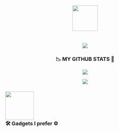 <!-- ### Hi there 👋 -->
<h1 align = "center">
        <img src="https://media.giphy.com/media/xUOwGiewfQAm3tcIA8/giphy.gif" width="80">
</h1>

<h1 align = "center">
        <img src = "https://readme-typing-svg.herokuapp.com?color=%2336BCF7&size=30&duration=4999&center=true&width=750&height=80&lines=Welcome+to+Pramuditha's+GitHub+profile;Still+an+undergraduate+%F0%9F%98%82;Love+%E2%9D%A4%EF%B8%8F+to+try+new+things;Talking+with+computers+%F0%9F%92%BB+makes+me+pleasure.">
</h1>

<div>
        
<h3 align = "center">
        📉 MY GITHUB STATS 🤖    
</h3>
<p align = "center">
        <img src = "https://github-readme-stats.vercel.app/api?username=shemil076&show_icons=true&hide_border=true&&count_private=true&include_all_commits=true&theme=algolia">
</p>
<p align = "center">
        <img src = "https://github-readme-stats.vercel.app/api/top-langs/?username=shemil076&theme=algolia">
</p>
</div>

<h3>
        <img src="https://media.giphy.com/media/jUEozmWPd5zRwFmfY5/giphy.gif" width="90">
        <br>
        🛠️ Gadgets I prefer ⚙️
</h3>


<!--
**shemil076/shemil076** is a ✨ _special_ ✨ repository because its `README.md` (this file) appears on your GitHub profile.

Here are some ideas to get you started:

- 🔭 I’m currently working on ...
- 🌱 I’m currently learning ...
- 👯 I’m looking to collaborate on ...
- 🤔 I’m looking for help with ...
- 💬 Ask me about ...
- 📫 How to reach me: ...
- 😄 Pronouns: ...
- ⚡ Fun fact: ...
-->
